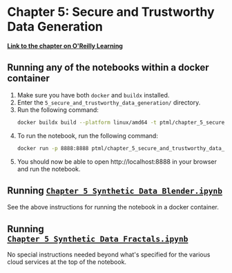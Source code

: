 # Chapter 5: Secure and Trustworthy Data Generation

[**Link to the chapter on O'Reilly Learning**](https://learning.oreilly.com/library/view/practical-transformers/9781098103001/ch05.html)

## Running any of the notebooks within a docker container

1. Make sure you have both `docker` and `buildx` installed.
2. Enter the `5_secure_and_trustworthy_data_generation/` directory.
3. Run the following command: 
    ```bash
    docker buildx build --platform linux/amd64 -t ptml/chapter_5_secure_and_trustworthy_data_generation:latest -f Dockerfile.dockerfile --load . --progress=plain
    ```
4. To run the notebook, run the following command: 
    ```bash
    docker run -p 8888:8888 ptml/chapter_5_secure_and_trustworthy_data_generation:latest
    ```
5. You should now be able to open http://localhost:8888 in your browser and run the notebook.

## Running [`Chapter_5_Synthetic_Data_Blender.ipynb`](Chapter_5_Synthetic_Data_Blender.ipynb)

See the above instructions for running the notebook in a docker container.

## Running [`Chapter_5_Synthetic_Data_Fractals.ipynb`](Chapter_5_Synthetic_Data_Fractals.ipynb)

No special instructions needed beyond what's specified for the various cloud services at the top of the notebook.
